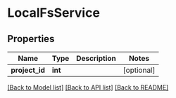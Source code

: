 # LocalFsService

## Properties
Name | Type | Description | Notes
------------ | ------------- | ------------- | -------------
**project_id** | **int** |  | [optional] 

[[Back to Model list]](../README.md#documentation-for-models) [[Back to API list]](../README.md#documentation-for-api-endpoints) [[Back to README]](../README.md)

